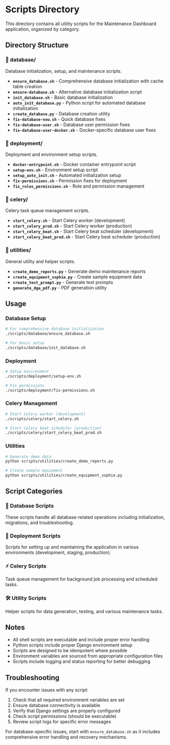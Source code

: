 # Scripts Directory

This directory contains all utility scripts for the Maintenance Dashboard application, organized by category.

## Directory Structure

### 📁 database/
Database initialization, setup, and maintenance scripts.

- **`ensure_database.sh`** - Comprehensive database initialization with cache table creation
- **`ensure-database.sh`** - Alternative database initialization script
- **`init_database.sh`** - Basic database initialization
- **`auto_init_database.py`** - Python script for automated database initialization
- **`create_database.py`** - Database creation utility
- **`fix-database-now.sh`** - Quick database fixes
- **`fix-database-user.sh`** - Database user permission fixes
- **`fix-database-user-docker.sh`** - Docker-specific database user fixes

### 📁 deployment/
Deployment and environment setup scripts.

- **`docker-entrypoint.sh`** - Docker container entrypoint script
- **`setup-env.sh`** - Environment setup script
- **`setup_auto_init.sh`** - Automated initialization setup
- **`fix-permissions.sh`** - Permission fixes for deployment
- **`fix_roles_permissions.sh`** - Role and permission management

### 📁 celery/
Celery task queue management scripts.

- **`start_celery.sh`** - Start Celery worker (development)
- **`start_celery_prod.sh`** - Start Celery worker (production)
- **`start_celery_beat.sh`** - Start Celery beat scheduler (development)
- **`start_celery_beat_prod.sh`** - Start Celery beat scheduler (production)

### 📁 utilities/
General utility and helper scripts.

- **`create_demo_reports.py`** - Generate demo maintenance reports
- **`create_equipment_sophie.py`** - Create sample equipment data
- **`create_test_prompt.py`** - Generate test prompts
- **`generate_dga_pdf.py`** - PDF generation utility

## Usage

### Database Setup
```bash
# For comprehensive database initialization
./scripts/database/ensure_database.sh

# For basic setup
./scripts/database/init_database.sh
```

### Deployment
```bash
# Setup environment
./scripts/deployment/setup-env.sh

# Fix permissions
./scripts/deployment/fix-permissions.sh
```

### Celery Management
```bash
# Start Celery worker (development)
./scripts/celery/start_celery.sh

# Start Celery beat scheduler (production)
./scripts/celery/start_celery_beat_prod.sh
```

### Utilities
```bash
# Generate demo data
python scripts/utilities/create_demo_reports.py

# Create sample equipment
python scripts/utilities/create_equipment_sophie.py
```

## Script Categories

### 🔧 Database Scripts
These scripts handle all database-related operations including initialization, migrations, and troubleshooting.

### 🚀 Deployment Scripts
Scripts for setting up and maintaining the application in various environments (development, staging, production).

### ⚡ Celery Scripts
Task queue management for background job processing and scheduled tasks.

### 🛠️ Utility Scripts
Helper scripts for data generation, testing, and various maintenance tasks.

## Notes

- All shell scripts are executable and include proper error handling
- Python scripts include proper Django environment setup
- Scripts are designed to be idempotent where possible
- Environment variables are sourced from appropriate configuration files
- Scripts include logging and status reporting for better debugging

## Troubleshooting

If you encounter issues with any script:

1. Check that all required environment variables are set
2. Ensure database connectivity is available
3. Verify that Django settings are properly configured
4. Check script permissions (should be executable)
5. Review script logs for specific error messages

For database-specific issues, start with `ensure_database.sh` as it includes comprehensive error handling and recovery mechanisms. 